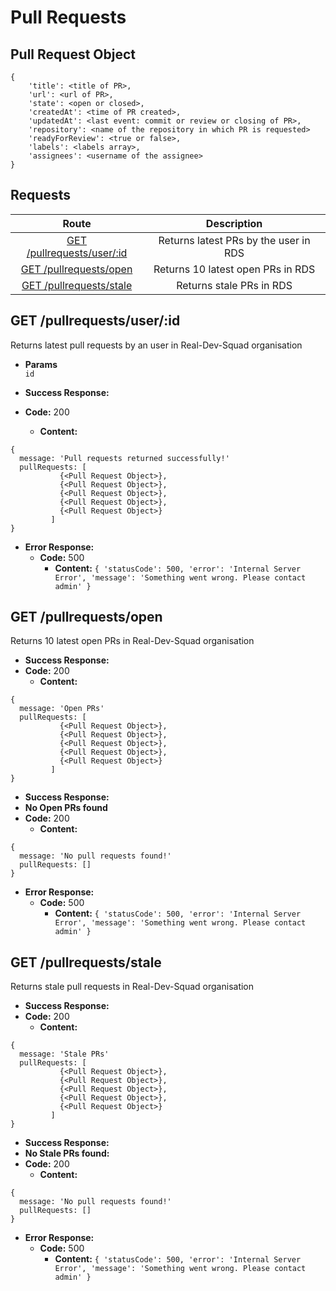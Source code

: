 # Pull Requests

## Pull Request Object

```
{
    'title': <title of PR>,
    'url': <url of PR>,
    'state': <open or closed>,
    'createdAt': <time of PR created>,
    'updatedAt': <last event: commit or review or closing of PR>,
    'repository': <name of the repository in which PR is requested>
    'readyForReview': <true or false>,
    'labels': <labels array>,
    'assignees': <username of the assignee>
}
```

## **Requests**

|               Route                |           Description           |
| :--------------------------------: | :-----------------------------: |
|      [GET /pullrequests/user/:id](#get-pullrequestsusserid)      | Returns latest PRs by the user in RDS |
|      [GET /pullrequests/open](#get-pullrequestsopen)      | Returns 10 latest open PRs in RDS |
|      [GET /pullrequests/stale](#get-pullrequestsstale)       | Returns stale PRs in RDS |


## **GET /pullrequests/user/:id**

Returns latest pull requests by an user in Real-Dev-Squad organisation

- **Params**  
  `id`

- **Success Response:**
- **Code:** 200
  - **Content:**

```
{
  message: 'Pull requests returned successfully!'
  pullRequests: [
           {<Pull Request Object>},
           {<Pull Request Object>},
           {<Pull Request Object>},
           {<Pull Request Object>},
           {<Pull Request Object>}
         ]
}
```

- **Error Response:**
  - **Code:** 500
    - **Content:** `{ 'statusCode': 500, 'error': 'Internal Server Error', 'message': 'Something went wrong. Please contact admin' }`

## **GET /pullrequests/open**

Returns 10 latest open PRs in Real-Dev-Squad organisation

- **Success Response:**
- **Code:** 200
  - **Content:**

```
{
  message: 'Open PRs'
  pullRequests: [
           {<Pull Request Object>},
           {<Pull Request Object>},
           {<Pull Request Object>},
           {<Pull Request Object>},
           {<Pull Request Object>}
         ]
}
```

- **Success Response:**
- **No Open PRs found**
- **Code:** 200
  - **Content:**

```
{
  message: 'No pull requests found!'
  pullRequests: []
}
```

- **Error Response:**
  - **Code:** 500
    - **Content:** `{ 'statusCode': 500, 'error': 'Internal Server Error', 'message': 'Something went wrong. Please contact admin' }`

## **GET /pullrequests/stale**

Returns stale pull requests in Real-Dev-Squad organisation

- **Success Response:**
- **Code:** 200
  - **Content:**

```
{
  message: 'Stale PRs'
  pullRequests: [
           {<Pull Request Object>},
           {<Pull Request Object>},
           {<Pull Request Object>},
           {<Pull Request Object>},
           {<Pull Request Object>}
         ]
}
```

- **Success Response:**
- **No Stale PRs found:**
- **Code:** 200
  - **Content:**

```
{
  message: 'No pull requests found!'
  pullRequests: []
}
```

- **Error Response:**
  - **Code:** 500
    - **Content:** `{ 'statusCode': 500, 'error': 'Internal Server Error', 'message': 'Something went wrong. Please contact admin' }`

